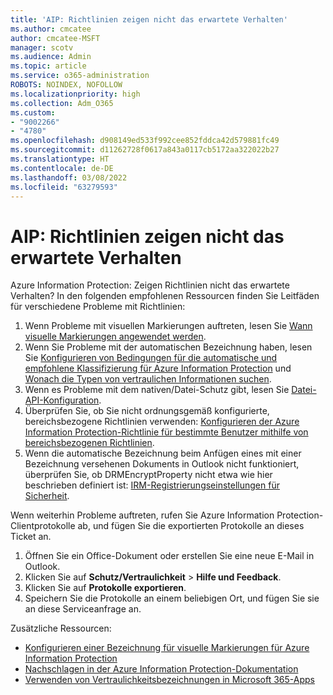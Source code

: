 ```yaml
---
title: 'AIP: Richtlinien zeigen nicht das erwartete Verhalten'
ms.author: cmcatee
author: cmcatee-MSFT
manager: scotv
ms.audience: Admin
ms.topic: article
ms.service: o365-administration
ROBOTS: NOINDEX, NOFOLLOW
ms.localizationpriority: high
ms.collection: Adm_O365
ms.custom:
- "9002266"
- "4780"
ms.openlocfilehash: d908149ed533f992cee852fddca42d579881fc49
ms.sourcegitcommit: d11262728f0617a843a0117cb5172aa322022b27
ms.translationtype: HT
ms.contentlocale: de-DE
ms.lasthandoff: 03/08/2022
ms.locfileid: "63279593"
---
```

# <a name="aip-policies-not-behaving-as-expected"></a>AIP: Richtlinien zeigen nicht das erwartete Verhalten

Azure Information Protection: Zeigen Richtlinien nicht das erwartete Verhalten? In den folgenden empfohlenen Ressourcen finden Sie Leitfäden für verschiedene Probleme mit Richtlinien:

1. Wenn Probleme mit visuellen Markierungen auftreten, lesen Sie [Wann visuelle Markierungen angewendet werden](https://docs.microsoft.com/azure/information-protection/configure-policy-markings#when-visual-markings-are-applied).
2. Wenn Sie Probleme mit der automatischen Bezeichnung haben, lesen Sie [Konfigurieren von Bedingungen für die automatische und empfohlene Klassifizierung für Azure Information Protection](https://docs.microsoft.com/azure/information-protection/configure-policy-classification) und [Wonach die Typen von vertraulichen Informationen suchen](https://docs.microsoft.com/microsoft-365/compliance/sensitive-information-type-entity-definitions).
3. Wenn es Probleme mit dem nativen/Datei-Schutz gibt, lesen Sie [Datei-API-Konfiguration](https://docs.microsoft.com/azure/information-protection/develop/file-api-configuration).
4. Überprüfen Sie, ob Sie nicht ordnungsgemäß konfigurierte, bereichsbezogene Richtlinien verwenden: [Konfigurieren der Azure Information Protection-Richtlinie für bestimmte Benutzer mithilfe von bereichsbezogenen Richtlinien](https://docs.microsoft.com/azure/information-protection/configure-policy-scope).
5. Wenn die automatische Bezeichnung beim Anfügen eines mit einer Bezeichnung versehenen Dokuments in Outlook nicht funktioniert, überprüfen Sie, ob DRMEncryptProperty nicht etwa wie hier beschrieben definiert ist: [IRM-Registrierungseinstellungen für Sicherheit](https://docs.microsoft.com/deployoffice/security/protect-sensitive-messages-and-documents-by-using-irm-in-office#office-2016-irm-registry-key-options).

Wenn weiterhin Probleme auftreten, rufen Sie Azure Information Protection-Clientprotokolle ab, und fügen Sie die exportierten Protokolle an dieses Ticket an.

1. Öffnen Sie ein Office-Dokument oder erstellen Sie eine neue E-Mail in Outlook.
2. Klicken Sie auf **Schutz/Vertraulichkeit** > **Hilfe und Feedback**.
3. Klicken Sie auf **Protokolle exportieren**.
4. Speichern Sie die Protokolle an einem beliebigen Ort, und fügen Sie sie an diese Serviceanfrage an.

Zusätzliche Ressourcen:

- [Konfigurieren einer Bezeichnung für visuelle Markierungen für Azure Information Protection](https://docs.microsoft.com/azure/information-protection/configure-policy-markings)
- [Nachschlagen in der Azure Information Protection-Dokumentation](https://docs.microsoft.com/azure/information-protection/what-is-information-protection)
- [Verwenden von Vertraulichkeitsbezeichnungen in Microsoft 365-Apps](https://docs.microsoft.com/microsoft-365/compliance/sensitivity-labels-office-apps)

